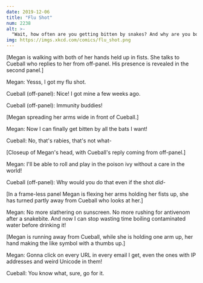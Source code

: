 ```yaml
---
date: 2019-12-06
title: "Flu Shot"
num: 2238
alt: >-
  "Wait, how often are you getting bitten by snakes? And why are you boiling water?" "Dunno, the CDC people keep showing up with complicated questions about the 'history of the property' and 'possible curses' but I kinda tune them out. At least one of them offered me the flu shot."
img: https://imgs.xkcd.com/comics/flu_shot.png
---
```

[Megan is walking with both of her hands held up in fists. She talks to Cueball who replies to her from off-panel. His presence is revealed in the second panel.]

Megan: Yesss, I got my flu shot.

Cueball (off-panel): Nice! I got mine a few weeks ago.

Cueball (off-panel): Immunity buddies!

[Megan spreading her arms wide in front of Cueball.]

Megan: Now I can finally get bitten by all the bats I want!

Cueball: No, that's rabies, that's not what-

[Closeup of Megan's head, with Cueball's reply coming from off-panel.]

Megan: I'll be able to roll and play in the poison ivy without a care in the world!

Cueball (off-panel): Why would you do that even if the shot *did*-

[In a frame-less panel Megan is flexing her arms holding her fists up, she has turned partly away from Cueball who looks at her.]

Megan: No more slathering on sunscreen. No more rushing for antivenom after a snakebite. And now I can stop wasting time boiling contaminated water before drinking it!

[Megan is running away from Cueball, while she is holding one arm up, her hand making the like symbol with a thumbs up.]

Megan: Gonna click on every URL in every email I get, even the ones with IP addresses and weird Unicode in them!

Cueball: You know what, sure, go for it.